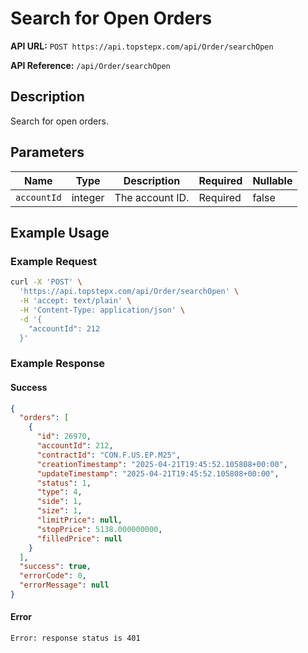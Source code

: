 # Search for Open Orders

**API URL:** `POST https://api.topstepx.com/api/Order/searchOpen`

**API Reference:** `/api/Order/searchOpen`

## Description

Search for open orders.

## Parameters

| Name | Type | Description | Required | Nullable |
|------|------|-------------|----------|----------|
| `accountId` | integer | The account ID. | Required | false |

## Example Usage

### Example Request

```bash
curl -X 'POST' \
  'https://api.topstepx.com/api/Order/searchOpen' \
  -H 'accept: text/plain' \
  -H 'Content-Type: application/json' \
  -d '{
    "accountId": 212
  }'
```

### Example Response

#### Success

```json
{
  "orders": [
    {
      "id": 26970,
      "accountId": 212,
      "contractId": "CON.F.US.EP.M25",
      "creationTimestamp": "2025-04-21T19:45:52.105808+00:00",
      "updateTimestamp": "2025-04-21T19:45:52.105808+00:00",
      "status": 1,
      "type": 4,
      "side": 1,
      "size": 1,
      "limitPrice": null,
      "stopPrice": 5138.000000000,
      "filledPrice": null
    }
  ],
  "success": true,
  "errorCode": 0,
  "errorMessage": null
}
```

#### Error

```
Error: response status is 401
```
